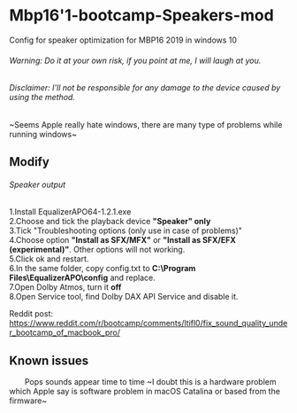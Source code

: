 # Mbp16'1-bootcamp-Speakers-mod
 
Config for speaker optimization for MBP16 2019 in windows 10
 ###### Warning: Do it at your own risk, if you point at me, I will laugh at you.
 ###### Disclaimer: I'll not be responsible for any damage to the device caused by using the method.

  ~Seems Apple really hate windows, there are many type of problems while running windows~<br/>

## Modify
  ###### Speaker output
  1.Install EqualizerAPO64-1.2.1.exe<br/>
  2.Choose and tick the playback device **"Speaker" only**<br/>
  3.Tick "Troubleshooting options (only use in case of problems)"<br/>
  4.Choose option **"Install as SFX/MFX"** or **"Install as SFX/EFX (experimental)"**. Other options will not working.<br/>
  5.Click ok and restart.<br/>
  6.In the same folder, copy config.txt to **C:\Program Files\EqualizerAPO\config** and replace.<br/>
  7.Open Dolby Atmos, turn it **off**<br/>
  8.Open Service tool, find Dolby DAX API Service and disable it.

Reddit post:
https://www.reddit.com/r/bootcamp/comments/ltifl0/fix_sound_quality_under_bootcamp_of_macbook_pro/

## Known issues
&emsp;&emsp;Pops sounds appear time to time ~I doubt this is a hardware problem which Apple say is software problem in macOS Catalina or based from the firmware~
